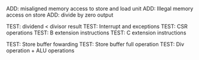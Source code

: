 ADD: misaligned memory access to store and load unit
ADD: Illegal memory access on store
ADD: divide by zero output 

TEST: dividend < divisor result
TEST: Interrupt and exceptions
TEST: CSR operations
TEST: B extension instructions
TEST: C extension instructions

TEST: Store buffer fowarding
TEST: Store buffer full operation
TEST: Div operation + ALU operations
